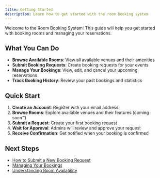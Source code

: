 ```yaml
---
title: Getting Started
description: Learn how to get started with the room booking system
---
```


Welcome to the Room Booking System! This guide will help you get started with booking rooms and managing your reservations.

## What You Can Do

- **Browse Available Rooms**: View all available venues and their amenities
- **Submit Booking Requests**: Create booking requests for your events
- **Manage Your Bookings**: View, edit, and cancel your upcoming reservations
- **Track Booking History**: Review your past bookings and statistics

## Quick Start

1. **Create an Account**: Register with your email address
2. **Browse Rooms**: Explore available venues and their features (coming soon™)
3. **Submit a Request**: Create your first booking request
4. **Wait for Approval**: Admins will review and approve your request
5. **Receive Confirmation**: Get notified when your booking is confirmed

## Next Steps

- [How to Submit a New Booking Request](/docs/user-guides/booking-requests)
- [Managing Your Bookings](/docs/user-guides/managing-bookings)
- [Understanding Room Availability](/docs/user-guides/room-availability)
